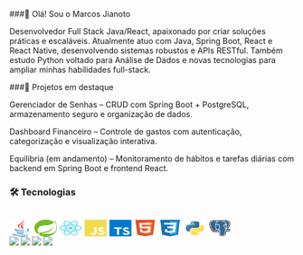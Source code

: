 
###👋 Olá! Sou o Marcos Jianoto

Desenvolvedor Full Stack Java/React, apaixonado por criar soluções práticas e escaláveis.
Atualmente atuo com Java, Spring Boot, React e React Native, desenvolvendo sistemas robustos e APIs RESTful.
Também estudo Python voltado para Análise de Dados e novas tecnologias para ampliar minhas habilidades full-stack.


###🧩 Projetos em destaque

Gerenciador de Senhas – CRUD com Spring Boot + PostgreSQL, armazenamento seguro e organização de dados.

Dashboard Financeiro – Controle de gastos com autenticação, categorização e visualização interativa.

Equilibria (em andamento) – Monitoramento de hábitos e tarefas diárias com backend em Spring Boot e frontend React.

### 🛠 Tecnologias
<div style="display: inline_block"><br> <img align="center" alt="Java" height="30" width="40" src="https://raw.githubusercontent.com/devicons/devicon/master/icons/java/java-original.svg"> 
  <img align="center" alt="Spring" height="30" width="40" src="https://raw.githubusercontent.com/devicons/devicon/master/icons/spring/spring-original.svg"> <img align="center" alt="React" height="30" width="40" src="https://raw.githubusercontent.com/devicons/devicon/master/icons/react/react-original.svg"> 
  <img align="center" alt="JavaScript" height="30" width="40" src="https://raw.githubusercontent.com/devicons/devicon/master/icons/javascript/javascript-plain.svg"> 
  <img align="center" alt="TypeScript" height="30" width="40" src="https://raw.githubusercontent.com/devicons/devicon/master/icons/typescript/typescript-plain.svg"> <img align="center" alt="HTML5" height="30" width="40" src="https://raw.githubusercontent.com/devicons/devicon/master/icons/html5/html5-original.svg"> 
  <img align="center" alt="CSS3" height="30" width="40" src="https://raw.githubusercontent.com/devicons/devicon/master/icons/css3/css3-original.svg"> 
  <img align="center" alt="Python" height="30" width="40" src="https://raw.githubusercontent.com/devicons/devicon/master/icons/python/python-original.svg"> 
  <img align="center" alt="PostgreSQL" height="30" width="40" src="https://raw.githubusercontent.com/devicons/devicon/master/icons/postgresql/postgresql-original.svg"> </div>


  
<div> <a href="https://instagram.com/marcosjianoto_arq" target="_blank"><img src="https://img.shields.io/badge/-Instagram-%23E4405F?style=for-the-badge&logo=instagram&logoColor=white"></a> <a href="mailto:marcosgianottoo@gmail.com"><img src="https://img.shields.io/badge/-Gmail-%23333?style=for-the-badge&logo=gmail&logoColor=white"></a> <a href="https://www.linkedin.com/in/marcos-jianoto-4aa323150/" target="_blank"><img src="https://img.shields.io/badge/-LinkedIn-%230077B5?style=for-the-badge&logo=linkedin&logoColor=white"></a> <a href="https://github.com/MarcosJianoto" target="_blank"><img src="https://img.shields.io/badge/-GitHub-%23121011?style=for-the-badge&logo=github&logoColor=white"></a> </div>
